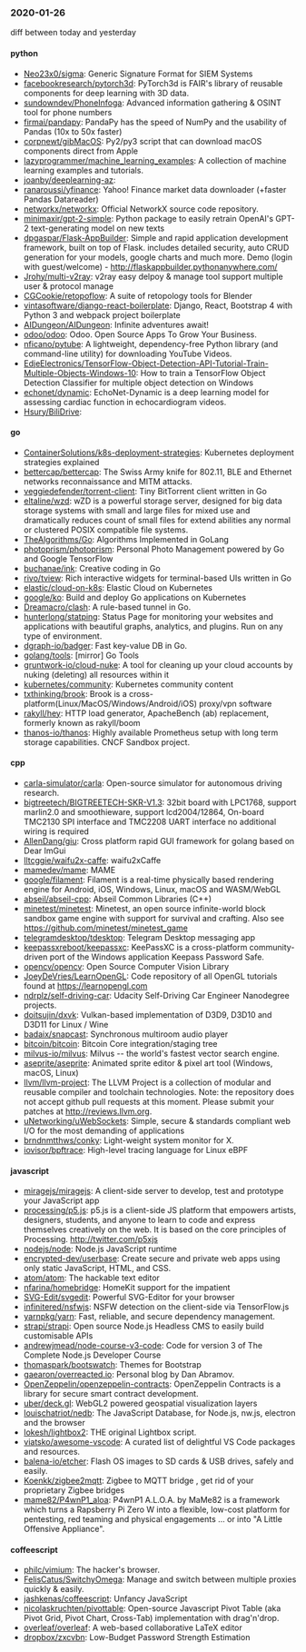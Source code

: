 ### 2020-01-26
diff between today and yesterday

#### python
* [Neo23x0/sigma](https://github.com/Neo23x0/sigma): Generic Signature Format for SIEM Systems
* [facebookresearch/pytorch3d](https://github.com/facebookresearch/pytorch3d): PyTorch3d is FAIR's library of reusable components for deep learning with 3D data.
* [sundowndev/PhoneInfoga](https://github.com/sundowndev/PhoneInfoga): Advanced information gathering & OSINT tool for phone numbers
* [firmai/pandapy](https://github.com/firmai/pandapy): PandaPy has the speed of NumPy and the usability of Pandas (10x to 50x faster)
* [corpnewt/gibMacOS](https://github.com/corpnewt/gibMacOS): Py2/py3 script that can download macOS components direct from Apple
* [lazyprogrammer/machine_learning_examples](https://github.com/lazyprogrammer/machine_learning_examples): A collection of machine learning examples and tutorials.
* [joanby/deeplearning-az](https://github.com/joanby/deeplearning-az): 
* [ranaroussi/yfinance](https://github.com/ranaroussi/yfinance): Yahoo! Finance market data downloader (+faster Pandas Datareader)
* [networkx/networkx](https://github.com/networkx/networkx): Official NetworkX source code repository.
* [minimaxir/gpt-2-simple](https://github.com/minimaxir/gpt-2-simple): Python package to easily retrain OpenAI's GPT-2 text-generating model on new texts
* [dpgaspar/Flask-AppBuilder](https://github.com/dpgaspar/Flask-AppBuilder): Simple and rapid application development framework, built on top of Flask. includes detailed security, auto CRUD generation for your models, google charts and much more. Demo (login with guest/welcome) - http://flaskappbuilder.pythonanywhere.com/
* [Jrohy/multi-v2ray](https://github.com/Jrohy/multi-v2ray): v2ray easy delpoy & manage tool support multiple user & protocol manage
* [CGCookie/retopoflow](https://github.com/CGCookie/retopoflow): A suite of retopology tools for Blender
* [vintasoftware/django-react-boilerplate](https://github.com/vintasoftware/django-react-boilerplate): Django, React, Bootstrap 4 with Python 3 and webpack project boilerplate
* [AIDungeon/AIDungeon](https://github.com/AIDungeon/AIDungeon): Infinite adventures await!
* [odoo/odoo](https://github.com/odoo/odoo): Odoo. Open Source Apps To Grow Your Business.
* [nficano/pytube](https://github.com/nficano/pytube): A lightweight, dependency-free Python library (and command-line utility) for downloading YouTube Videos.
* [EdjeElectronics/TensorFlow-Object-Detection-API-Tutorial-Train-Multiple-Objects-Windows-10](https://github.com/EdjeElectronics/TensorFlow-Object-Detection-API-Tutorial-Train-Multiple-Objects-Windows-10): How to train a TensorFlow Object Detection Classifier for multiple object detection on Windows
* [echonet/dynamic](https://github.com/echonet/dynamic): EchoNet-Dynamic is a deep learning model for assessing cardiac function in echocardiogram videos.
* [Hsury/BiliDrive](https://github.com/Hsury/BiliDrive):  

#### go
* [ContainerSolutions/k8s-deployment-strategies](https://github.com/ContainerSolutions/k8s-deployment-strategies): Kubernetes deployment strategies explained
* [bettercap/bettercap](https://github.com/bettercap/bettercap): The Swiss Army knife for 802.11, BLE and Ethernet networks reconnaissance and MITM attacks.
* [veggiedefender/torrent-client](https://github.com/veggiedefender/torrent-client): Tiny BitTorrent client written in Go
* [eltaline/wzd](https://github.com/eltaline/wzd): wZD is a powerful storage server, designed for big data storage systems with small and large files for mixed use and dramatically reduces count of small files for extend abilities any normal or clustered POSIX compatible file systems.
* [TheAlgorithms/Go](https://github.com/TheAlgorithms/Go): Algorithms Implemented in GoLang
* [photoprism/photoprism](https://github.com/photoprism/photoprism): Personal Photo Management powered by Go and Google TensorFlow
* [buchanae/ink](https://github.com/buchanae/ink): Creative coding in Go
* [rivo/tview](https://github.com/rivo/tview): Rich interactive widgets for terminal-based UIs written in Go
* [elastic/cloud-on-k8s](https://github.com/elastic/cloud-on-k8s): Elastic Cloud on Kubernetes
* [google/ko](https://github.com/google/ko): Build and deploy Go applications on Kubernetes
* [Dreamacro/clash](https://github.com/Dreamacro/clash): A rule-based tunnel in Go.
* [hunterlong/statping](https://github.com/hunterlong/statping): Status Page for monitoring your websites and applications with beautiful graphs, analytics, and plugins. Run on any type of environment.
* [dgraph-io/badger](https://github.com/dgraph-io/badger): Fast key-value DB in Go.
* [golang/tools](https://github.com/golang/tools): [mirror] Go Tools
* [gruntwork-io/cloud-nuke](https://github.com/gruntwork-io/cloud-nuke): A tool for cleaning up your cloud accounts by nuking (deleting) all resources within it
* [kubernetes/community](https://github.com/kubernetes/community): Kubernetes community content
* [txthinking/brook](https://github.com/txthinking/brook): Brook is a cross-platform(Linux/MacOS/Windows/Android/iOS) proxy/vpn software
* [rakyll/hey](https://github.com/rakyll/hey): HTTP load generator, ApacheBench (ab) replacement, formerly known as rakyll/boom
* [thanos-io/thanos](https://github.com/thanos-io/thanos): Highly available Prometheus setup with long term storage capabilities. CNCF Sandbox project.

#### cpp
* [carla-simulator/carla](https://github.com/carla-simulator/carla): Open-source simulator for autonomous driving research.
* [bigtreetech/BIGTREETECH-SKR-V1.3](https://github.com/bigtreetech/BIGTREETECH-SKR-V1.3): 32bit board with LPC1768, support marlin2.0 and smoothieware, support lcd2004/12864, On-board TMC2130 SPI interface and TMC2208 UART interface no additional wiring is required
* [AllenDang/giu](https://github.com/AllenDang/giu): Cross platform rapid GUI framework for golang based on Dear ImGui
* [lltcggie/waifu2x-caffe](https://github.com/lltcggie/waifu2x-caffe): waifu2xCaffe
* [mamedev/mame](https://github.com/mamedev/mame): MAME
* [google/filament](https://github.com/google/filament): Filament is a real-time physically based rendering engine for Android, iOS, Windows, Linux, macOS and WASM/WebGL
* [abseil/abseil-cpp](https://github.com/abseil/abseil-cpp): Abseil Common Libraries (C++)
* [minetest/minetest](https://github.com/minetest/minetest): Minetest, an open source infinite-world block sandbox game engine with support for survival and crafting. Also see https://github.com/minetest/minetest_game
* [telegramdesktop/tdesktop](https://github.com/telegramdesktop/tdesktop): Telegram Desktop messaging app
* [keepassxreboot/keepassxc](https://github.com/keepassxreboot/keepassxc): KeePassXC is a cross-platform community-driven port of the Windows application Keepass Password Safe.
* [opencv/opencv](https://github.com/opencv/opencv): Open Source Computer Vision Library
* [JoeyDeVries/LearnOpenGL](https://github.com/JoeyDeVries/LearnOpenGL): Code repository of all OpenGL tutorials found at https://learnopengl.com
* [ndrplz/self-driving-car](https://github.com/ndrplz/self-driving-car): Udacity Self-Driving Car Engineer Nanodegree projects.
* [doitsujin/dxvk](https://github.com/doitsujin/dxvk): Vulkan-based implementation of D3D9, D3D10 and D3D11 for Linux / Wine
* [badaix/snapcast](https://github.com/badaix/snapcast): Synchronous multiroom audio player
* [bitcoin/bitcoin](https://github.com/bitcoin/bitcoin): Bitcoin Core integration/staging tree
* [milvus-io/milvus](https://github.com/milvus-io/milvus): Milvus -- the world's fastest vector search engine.
* [aseprite/aseprite](https://github.com/aseprite/aseprite): Animated sprite editor & pixel art tool (Windows, macOS, Linux)
* [llvm/llvm-project](https://github.com/llvm/llvm-project): The LLVM Project is a collection of modular and reusable compiler and toolchain technologies. Note: the repository does not accept github pull requests at this moment. Please submit your patches at http://reviews.llvm.org.
* [uNetworking/uWebSockets](https://github.com/uNetworking/uWebSockets): Simple, secure & standards compliant web I/O for the most demanding of applications
* [brndnmtthws/conky](https://github.com/brndnmtthws/conky): Light-weight system monitor for X.
* [iovisor/bpftrace](https://github.com/iovisor/bpftrace): High-level tracing language for Linux eBPF

#### javascript
* [miragejs/miragejs](https://github.com/miragejs/miragejs): A client-side server to develop, test and prototype your JavaScript app
* [processing/p5.js](https://github.com/processing/p5.js): p5.js is a client-side JS platform that empowers artists, designers, students, and anyone to learn to code and express themselves creatively on the web. It is based on the core principles of Processing. http://twitter.com/p5xjs 
* [nodejs/node](https://github.com/nodejs/node): Node.js JavaScript runtime 
* [encrypted-dev/userbase](https://github.com/encrypted-dev/userbase): Create secure and private web apps using only static JavaScript, HTML, and CSS.
* [atom/atom](https://github.com/atom/atom): The hackable text editor
* [nfarina/homebridge](https://github.com/nfarina/homebridge): HomeKit support for the impatient
* [SVG-Edit/svgedit](https://github.com/SVG-Edit/svgedit): Powerful SVG-Editor for your browser
* [infinitered/nsfwjs](https://github.com/infinitered/nsfwjs): NSFW detection on the client-side via TensorFlow.js
* [yarnpkg/yarn](https://github.com/yarnpkg/yarn):  Fast, reliable, and secure dependency management.
* [strapi/strapi](https://github.com/strapi/strapi):  Open source Node.js Headless CMS to easily build customisable APIs
* [andrewjmead/node-course-v3-code](https://github.com/andrewjmead/node-course-v3-code): Code for version 3 of The Complete Node.js Developer Course
* [thomaspark/bootswatch](https://github.com/thomaspark/bootswatch): Themes for Bootstrap
* [gaearon/overreacted.io](https://github.com/gaearon/overreacted.io): Personal blog by Dan Abramov.
* [OpenZeppelin/openzeppelin-contracts](https://github.com/OpenZeppelin/openzeppelin-contracts): OpenZeppelin Contracts is a library for secure smart contract development.
* [uber/deck.gl](https://github.com/uber/deck.gl): WebGL2 powered geospatial visualization layers
* [louischatriot/nedb](https://github.com/louischatriot/nedb): The JavaScript Database, for Node.js, nw.js, electron and the browser
* [lokesh/lightbox2](https://github.com/lokesh/lightbox2): THE original Lightbox script.
* [viatsko/awesome-vscode](https://github.com/viatsko/awesome-vscode):  A curated list of delightful VS Code packages and resources.
* [balena-io/etcher](https://github.com/balena-io/etcher): Flash OS images to SD cards & USB drives, safely and easily.
* [Koenkk/zigbee2mqtt](https://github.com/Koenkk/zigbee2mqtt): Zigbee  to MQTT bridge , get rid of your proprietary Zigbee bridges 
* [mame82/P4wnP1_aloa](https://github.com/mame82/P4wnP1_aloa): P4wnP1 A.L.O.A. by MaMe82 is a framework which turns a Rapsberry Pi Zero W into a flexible, low-cost platform for pentesting, red teaming and physical engagements ... or into "A Little Offensive Appliance".

#### coffeescript
* [philc/vimium](https://github.com/philc/vimium): The hacker's browser.
* [FelisCatus/SwitchyOmega](https://github.com/FelisCatus/SwitchyOmega): Manage and switch between multiple proxies quickly & easily.
* [jashkenas/coffeescript](https://github.com/jashkenas/coffeescript): Unfancy JavaScript
* [nicolaskruchten/pivottable](https://github.com/nicolaskruchten/pivottable): Open-source Javascript Pivot Table (aka Pivot Grid, Pivot Chart, Cross-Tab) implementation with drag'n'drop.
* [overleaf/overleaf](https://github.com/overleaf/overleaf): A web-based collaborative LaTeX editor
* [dropbox/zxcvbn](https://github.com/dropbox/zxcvbn): Low-Budget Password Strength Estimation
